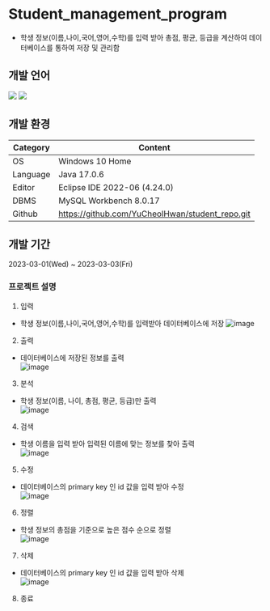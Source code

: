 # Student_management_program
  * 학생 정보(이름,나이,국어,영어,수학)를 입력 받아 총점, 평균, 등급을 계산하여 데이터베이스를 통하여 저장 및 관리함
 
## 개발 언어
<img src="https://img.shields.io/badge/-Java-orange">
<img src="https://img.shields.io/badge/-MySql-blue">

## 개발 환경
| Category | Content |
| --- | --- |
| OS | Windows 10 Home |
| Language | Java 17.0.6 |
| Editor | Eclipse IDE 2022-06 (4.24.0) |
| DBMS | MySQL Workbench 8.0.17 |
| Github | https://github.com/YuCheolHwan/student_repo.git |

## 개발 기간
2023-03-01(Wed) ~ 2023-03-03(Fri)

### 프로젝트 설명
1. 입력
 * 학생 정보(이름,나이,국어,영어,수학)를 입력받아 데이터베이스에 저장
![image](https://user-images.githubusercontent.com/126849378/224700798-e11cee26-ab8d-400e-9319-3101fb2071bb.png)

2. 출력
 * 데이터베이스에 저장된 정보를 출력   
![image](https://user-images.githubusercontent.com/126849378/224701106-ea2aaf5d-5119-453c-93e4-362ef594476e.png)

3. 분석
 * 학생 정보(이름, 나이, 총점, 평균, 등급)만 출력   
![image](https://user-images.githubusercontent.com/126849378/224701208-66d7c741-31a4-411e-828d-a2253291fd92.png)

4. 검색
 * 학생 이름을 입력 받아 입력된 이름에 맞는 정보를 찾아 출력   
![image](https://user-images.githubusercontent.com/126849378/224701425-99a291d2-1b81-42f6-8413-092516ef4d40.png)

5. 수정
 * 데이터베이스의 primary key 인 id 값을 입력 받아 수정   
![image](https://user-images.githubusercontent.com/126849378/224701527-35db035f-d845-4202-b80d-736ae79d3b96.png)

6. 정렬
 * 학생 정보의 총점을 기준으로 높은 점수 순으로 정렬   
![image](https://user-images.githubusercontent.com/126849378/224701615-dc737468-58bb-453c-8d5a-f2a1a3d10f55.png)

7. 삭제
 * 데이터베이스의 primary key 인 id 값을 입력 받아 삭제  
![image](https://user-images.githubusercontent.com/126849378/224701776-d9fe60f8-e4da-4ec2-96e6-2003bf6c54cf.png)

8. 종료
